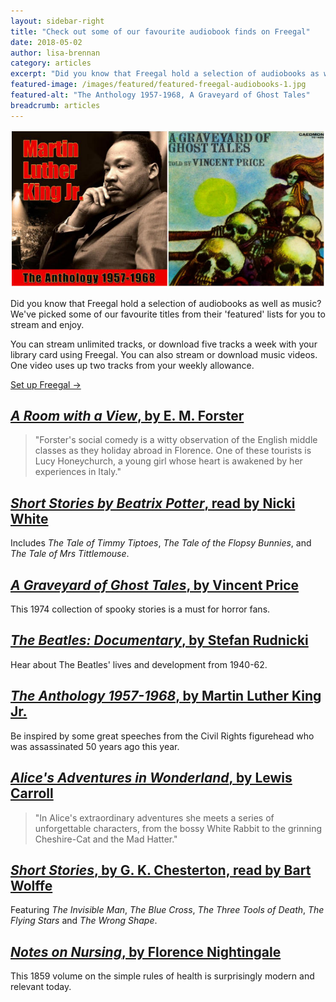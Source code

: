 ```yaml
---
layout: sidebar-right
title: "Check out some of our favourite audiobook finds on Freegal"
date: 2018-05-02
author: lisa-brennan
category: articles
excerpt: "Did you know that Freegal hold a selection of audiobooks as well as music? We've picked some of our favourite titles from their 'featured' lists for you to stream and enjoy."
featured-image: /images/featured/featured-freegal-audiobooks-1.jpg
featured-alt: "The Anthology 1957-1968, A Graveyard of Ghost Tales"
breadcrumb: articles
---
```


![The Anthology 1957-1968, A Graveyard of Ghost Tales](/images/featured/featured-freegal-audiobooks-1.jpg)

Did you know that Freegal hold a selection of audiobooks as well as music? We've picked some of our favourite titles from their 'featured' lists for you to stream and enjoy.

You can stream unlimited tracks, or download five tracks a week with your library card using Freegal. You can also stream or download music videos. One video uses up two tracks from your weekly allowance.

[Set up Freegal &rarr;](/elibrary/freegal/)

## [<cite>A Room with a View</cite>, by E. M. Forster](https://suffolklibraries.freegalmusic.com/home/featured/audiobooks/889176198915/2)

> "Forster's social comedy is a witty observation of the English middle classes as they holiday abroad in Florence. One of these tourists is Lucy Honeychurch, a young girl whose heart is awakened by her experiences in Italy."

## [<cite>Short Stories by Beatrix Potter</cite>, read by Nicki White](https://suffolklibraries.freegalmusic.com/home/featured/audiobooks/889176066368/2)

Includes <cite>The Tale of Timmy Tiptoes</cite>, <cite>The Tale of the Flopsy Bunnies</cite>, and <cite>The Tale of Mrs Tittlemouse</cite>.

## [<cite>A Graveyard of Ghost Tales</cite>, by Vincent Price](https://suffolklibraries.freegalmusic.com/home/featured/audiobooks/190374613811/2)

This 1974 collection of spooky stories is a must for horror fans.

## [<cite>The Beatles: Documentary</cite>, by Stefan Rudnicki](https://suffolklibraries.freegalmusic.com/home/featured/audiobooks/888003243262/2)

Hear about The Beatles' lives and development from 1940-62.

## [<cite>The Anthology 1957-1968</cite>, by Martin Luther King Jr.](https://suffolklibraries.freegalmusic.com/home/featured/audiobooks/886788817975/2)

Be inspired by some great speeches from the Civil Rights figurehead who was assassinated 50 years ago this year.

## [<cite>Alice's Adventures in Wonderland</cite>, by Lewis Carroll](https://suffolklibraries.freegalmusic.com/home/featured/audiobooks/353003/2)

> "In Alice's extraordinary adventures she meets a series of unforgettable characters, from the bossy White Rabbit to the grinning Cheshire-Cat and the Mad Hatter."

## [<cite>Short Stories</cite>, by G. K. Chesterton, read by Bart Wolffe](https://suffolklibraries.freegalmusic.com/home/featured/audiobooks/887396514355/2)

Featuring <cite>The Invisible Man</cite>, <cite>The Blue Cross</cite>, <cite>The Three Tools of Death</cite>, <cite>The Flying Stars</cite> and <cite>The Wrong Shape</cite>.

## [<cite>Notes on Nursing</cite>, by Florence Nightingale](https://suffolklibraries.freegalmusic.com/home/featured/audiobooks/889176828478/2)

This 1859 volume on the simple rules of health is surprisingly modern and relevant today.
